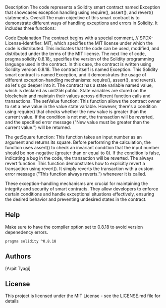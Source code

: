 Description
The code represents a Solidity smart contract named Exception that showcases exception handling using require(), assert(), and revert() statements. Overall The main objective of this smart contract is to demonstrate different ways of handling exceptions and errors in Solidity. It includes three functions:

Code Explanation
The contract begins with a special comment, // SPDX-License-Identifier: MIT, which specifies the MIT license under which the code is distributed. This indicates that the code can be used, modified, and distributed under the terms of the MIT license. The next line of code, pragma solidity 0.8.18;, specifies the version of the Solidity programming language used in the contract. In this case, the contract is written using Solidity version 0.8.18. The contract itself is named Exception. This Solidity smart contract is named Exception, and it demonstrates the usage of different exception-handling mechanisms: require(), assert(), and revert(). so let's go deeper into it. The contract has a state variable named value, which is declared as uint256 public. State variables are stored on the blockchain and maintain their values across different function calls and transactions. The setValue function: This function allows the contract owner to set a new value in the value state variable. However, there's a condition using require() that checks whether the new value is greater than the current value. If the condition is not met, the transaction will be reverted, and the specified error message ("New value must be greater than the current value.") will be returned.

The getSquare function: This function takes an input number as an argument and returns its square. Before performing the calculation, the function uses assert() to check an invariant condition that the input number should be non-negative (greater than or equal to 0). If the condition is false, indicating a bug in the code, the transaction will be reverted. The always revert function: This function demonstrates how to explicitly revert a transaction using revert(). It simply reverts the transaction with a custom error message ("This function always reverts.") whenever it is called.

These exception-handling mechanisms are crucial for maintaining the integrity and security of smart contracts. They allow developers to enforce certain conditions and handle exceptional situations effectively, ensuring the desired behavior and preventing undesired states in the contract.

## Help

Make sure to have the compiler option set to 0.8.18 to avoid version depenedency errors. 
```
pragma solidity ^0.8.18
```

## Authors

  
[Arpit Tyagi]


## License

This project is licensed under the MIT License - see the LICENSE.md file for details

